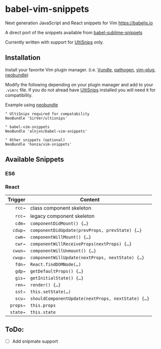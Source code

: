 # babel-vim-snippets
Next generation JavaScript and React snippets for Vim https://babeljs.io

A direct port of the snippets available from [babel-sublime-snippets](https://github.com/babel/babel-sublime-snippets)

Currently written with support for [UltiSnips](https://github.com/SirVer/ultisnips) only.

## Installation
Install your favorite Vim plugin manager. (i.e. [Vundle](https://github.com/VundleVim/Vundle.vim), [pathogen](https://github.com/tpope/vim-pathogen), [vim-plug](https://github.com/junegunn/vim-plug), [neobundle](https://github.com/Shougo/neobundle.vim))

Modify the following depending on your plugin manager and add to your `.vimrc` file. If you do not alread have [UltiSnips](https://github.com/SirVer/ultisnips) installed you will need it for compatibility.

Example using [neobundle](https://github.com/Shougo/neobundle.vim)

```
" UltiSnips required for compatability
NeoBundle 'SirVer/ultisnips'

" babel-vim-snippets
NeoBundle 'alnjxn/babel-vim-snippets'

" Other snippets (optional)
NeoBundle 'honza/vim-snippets'
```

## Available Snippets

### ES6

### React

| Trigger  | Content |
| -------: | ------- |
| `rcc→`   | class component skeleton |
| `rcc→`   | legacy component skeleton |
| `cdm→`   | `componentDidMount() {…}` |
| `cdup→`  | `componentDidUpdate(prevProps, prevState) {…}` |
| `cwm→`   | `componentWillMount() {…}` |
| `cwr→`   | `componentWillReceiveProps(nextProps) {…}` |
| `cwun→`  | `componentWillUnmount() {…}` |
| `cwup→`  | `componentWillUpdate(nextProps, nextState) {…}` |
| `fdn→`   | `React.findDOMNode(…)` |
| `gdp→`   | `getDefaultProps() {…}` |
| `gis→`   | `getInitialState() {…}` |
| `ren→`   | `render() {…}` |
| `sst→`   | `this.setState(…)` |
| `scu→`   | `shouldComponentUpdate(nextProps, nextState) {…}` |
| `props→` | `this.props` |
| `state→` | `this.state` |

## ToDo:

* [ ] Add snipmate support

